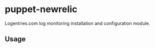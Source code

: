 # puppet-newrelic
Logentries.com log monitoring installation and configuration module.

## Usage

```ruby

```
